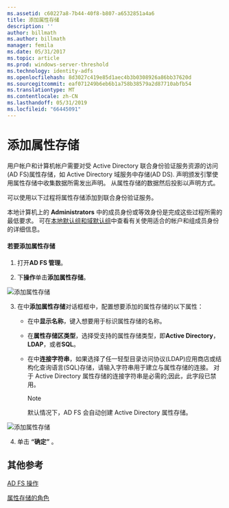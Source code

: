 ```yaml
---
ms.assetid: c60227a8-7b44-40f8-b807-a6532851a4a6
title: 添加属性存储
description: ''
author: billmath
ms.author: billmath
manager: femila
ms.date: 05/31/2017
ms.topic: article
ms.prod: windows-server-threshold
ms.technology: identity-adfs
ms.openlocfilehash: 8d3027c419e85d1aec4b3b0308926a86bb37620d
ms.sourcegitcommit: eaf071249b6eb6b1a758b38579a2d87710abfb54
ms.translationtype: MT
ms.contentlocale: zh-CN
ms.lasthandoff: 05/31/2019
ms.locfileid: "66445091"
---
```

# <a name="add-an-attribute-store"></a>添加属性存储


用户帐户和计算机帐户需要对受 Active Directory 联合身份验证服务资源的访问\(AD FS\)属性存储，如 Active Directory 域服务中存储\(AD DS\). 声明颁发引擎使用属性存储中收集数据所需发出声明。 从属性存储的数据然后投影以声明方式。  
  
可以使用以下过程将属性存储添加到联合身份验证服务。  
  
本地计算机上的 **Administrators** 中的成员身份或等效身份是完成这些过程所需的最低要求。  可在[本地默认组和域默认组](https://go.microsoft.com/fwlink/?LinkId=83477)中查看有关使用适合的帐户和组成员身份的详细信息。   
  
#### <a name="to-add-an-attribute-store"></a>若要添加属性存储  
  
1.  打开**AD FS 管理**。  
  
2.  下**操作**单击**添加属性存储**。  

![添加属性存储](media/Add-an-Attribute-Store/addstore1.PNG)
  
3. 在中**添加属性存储**对话框框中，配置想要添加的属性存储的以下属性：  
  
   -   在中**显示名称**，键入想要用于标识属性存储的名称。  
  
   -   在**属性存储区类型**，选择受支持的属性存储类型，即**Active Directory**， **LDAP**，或者**SQL**。  
  
   -   在中**连接字符串**，如果选择了任一轻型目录访问协议\(LDAP\)应用商店或结构化查询语言\(SQL\)存储，请输入字符串用于建立与属性存储的连接。 对于 Active Directory 属性存储的连接字符串是必需的;因此，此字段已禁用。  
  
       > [!NOTE]  
       > 默认情况下，AD FS 会自动创建 Active Directory 属性存储。  
 
![添加属性存储](media/Add-an-Attribute-Store/addstore2.PNG) 

4. 单击 **“确定”** 。  
  
## <a name="additional-references"></a>其他参考  

[AD FS 操作](../../ad-fs/AD-FS-2016-Operations.md)
  
[属性存储的角色](../../ad-fs/technical-reference/The-Role-of-Attribute-Stores.md)  
